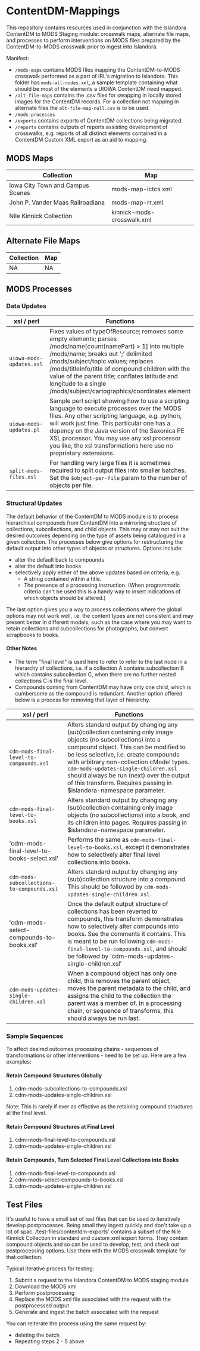 # ContentDM-Mappings
This repository contains resources used in conjunction with the Islandora ContentDM to MODS Staging module: crosswalk maps, alternate file maps, and processes to perform interventions on MODS files prepared by the ContentDM-to-MODS crosswalk prior to ingest into Islandora.

Manifest:
* `/mods-maps` contains MODS files mapping the ContentDM-to-MODS crosswalk performed as a part of IRL's migration to Islandora. This folder has `mods-all-nodes.xml`, a sample template containing what should be most of the elements a UIOWA ContentDM need mapped.
* `/alt-file-maps` contains the .csv files for swapping in locally stored images for the ContentDM records. For a collection not mapping in alternate files the `alt-file-map-null.csv` is to be used.
* `/mods-processes`
* `/exports` contains exports of ContentDM collections being migrated.
* `/reports` contains outputs of reports assisting development of crosswalks, e.g. reports of all distinct elements contained in a ContentDM Custom XML export as an aid to mapping.

## MODS Maps
| Collection | Map |
| ---------- | -- |
| Iowa City Town and Campus Scenes | mods-map-ictcs.xml |
| John P. Vander Maas Railroadiana | mods-map-rr.xml |
| Nile Kinnick Collection | kinnick-mods-crosswalk.xml |

## Alternate File Maps
| Collection | Map |
| ---------- | -- |
| NA | NA |

## MODS Processes

### Data Updates

| xsl / perl | Functions |
| ---------- | ---------- |
| `uiowa-mods-updates.xsl` | Fixes values of typeOfResource; removes some empty elements; parses /mods/name[count(namePart) > 1] into multiple /mods/name; breaks out ';' delimited /mods/subject/topic values; replaces /mods/titleInfo/title of compound children with the value of the parent title; conflates latitude and longitude to a single /mods/subject/cartographics/coordinates element |
| `uiowa-mods-updates.pl` | Sample perl script showing how to use a scripting language to execute processes over the MODS files. Any other scripting language, e.g. python, will work just fine. This particular one has a depency on the Java version of the Saxonica PE XSL processor. You may use any xsl processor you like, the xsl transformations here use no proprietary extensions. |
| `split-mods-files.xsl` | For handling very large files it is sometimes required to split output files into smaller batches. Set the `$object-per-file` param to the number of objects per file. |

### Structural Updates
The default behavior of the ContentDM to MODS module is to process hierarchical compounds from ContentDM into a mirroring structure of collections, subcollections, and child objects. This may or may not suit the desired outcomes depending on the type of assets being catalogued in a given collection. The processes below give options for restructuring the default output into other types of objects or structures. Options include:
- alter the default back to compounds
- alter the default into books
- selectively apply either of the above updates based on criteria, e.g.
  - A string contained within a title.
  - The presence of a processing instruction. (When programmatic criteria can't be used this is a handy way to insert indications of which objects should be altered.)

The last option gives you a way to process collections where the global options may not work well, i.e. the content types are not consistent and may present better in different models, such as the case where you may want to retain collections and subcollections for photographs, but convert scrapbooks to books.

#### Other Notes
- The term "final level" is used here to refer to refer to the last node in a hierarchy of collections, i.e. if a collection A contains subcollection B which contains subcollection C, when there are no further nested collections C is the final level.
- Compounds coming from ContentDM may have only one child, which is cumbersome as the compound is redundant. Another option offered below is a process for removing that layer of hierarchy.

| xsl / perl | Functions |
| ---------- | ---------- |
| `cdm-mods-final-level-to-compounds.xsl` | Alters standard output by changing any (sub)collection containing only image objects (no subcollections) into a compound object. This can be modified to be less selective, i.e. create compounds with arbitrary non-collection cModel types. `cdm-mods-updates-single-children.xsl` should always be run (next) over the output of this transform. Requires passing in $islandora-namespace parameter. |
| `cdm-mods-final-level-to-books.xsl` | Alters standard output by changing any (sub)collection containing only image objects (no subcollections) into a book, and its children into pages. Requires passing in $islandora-namespace parameter. |
| 'cdm-mods-final-level-to-books-select.xsl' | Performs the same as `cdm-mods-final-level-to-books.xsl`, except it demonstrates how to selectively alter final level collections into books. |
| `cdm-mods-subcollections-to-compounds.xsl` | Alters standard output by changing any (sub)collection structure into a compound. This should be followed by `cdm-mods-updates-single-children.xsl`. |
| 'cdm-mods-select-compounds-to-books.xsl' | Once the default output structure of collections has been reverted to compounds, this transform demonstrates how to selectively alter compounds into books. See the comments it contains. This is meant to be run following `cdm-mods-final-level-to-compounds.xsl`, and should be followed by 'cdm-mods-updates-single-children.xsl' |
| `cdm-mods-updates-single-children.xsl` | When a compound object has only one child, this removes the parent object, moves the parent metadata to the child, and assigns the child to the collection the parent was a member of. In a processing chain, or sequence of transforms, this should always be run last. |

### Sample Sequences
To affect desired outcomes processing chains - sequences of transformations or other interventions - need to be set up. Here are a few examples:

#### Retain Compound Structures Globally
1. cdm-mods-subcollections-to-compounds.xsl
2. cdm-mods-updates-single-children.xsl

Note: This is rarely if ever as effective as the retaining compound structures at the final level.

#### Retain Compound Structures at Final Level 
1. cdm-mods-final-level-to-compounds.xsl
2. cdm-mods-updates-single-children.xsl

#### Retain Compounds, Turn Selected Final Level Collections into Books
1. cdm-mods-final-level-to-compounds.xsl
2. cdm-mods-select-compounds-to-books.xsl
3. cdm-mods-updates-single-children.xsl

## Test Files
It's useful to have a small set of test files that can be used to iteratively develop postprocesses. Being small they ingest quickly and don't take up a lot of spac. /test-files/contentdm-exports' contains a subset of the Nile Kinnick Collection in standard and custom xml export forms. They contain compound objects and so can be used to develop, test, and check out postprocessing options. Use them with the MODS crosswalk template for that collection.

Typical iterative process for testing:
1. Submit a request to the Islandora ContentDM to MODS staging module
2. Download the MODS xml
3. Perform postprocessing
4. Replace the MODS xml file associated with the request with the postprocessed output
5. Generate and ingest the batch associated with the request

You can reiterate the process using the same request by:
- deleting the batch
- Repeating steps 2 - 5 above